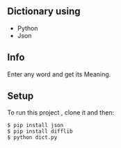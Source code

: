 ## Dictionary using
* Python
* Json

## Info
Enter any word and get its Meaning.

## Setup
To run this project , clone it and then:
```
$ pip install json
$ pip install difflib
$ python dict.py
```
